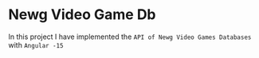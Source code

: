 # Newg Video Game Db
In this project I have implemented the `API of Newg Video Games Databases` with `Angular -15`

